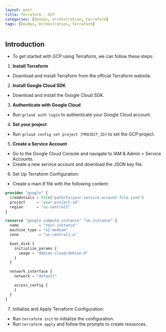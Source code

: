 ```yaml
---
layout: post
title: Terraform - GCP
categories: [devops, orchestration, terraform]
tags: [DevOps, Orchestration, Terraform]
---
```


## Introduction
- To get started with GCP using Terraform, we can follow these steps:

1. **Install Terraform**
- Download and install Terraform from the official Terraform website.

2. **Install Google Cloud SDK**
- Download and install the Google Cloud SDK.

3. **Authenticate with Google Cloud**
- Run `gcloud auth login` to authenticate your Google Cloud account.

4. **Set your project**
- Run `gcloud config set project [PROJECT_ID]` to set the GCP project.

5. **Create a Service Account**
- Go to the Google Cloud Console and navigate to IAM & Admin > Service Accounts.
- Create a new service account and download the JSON key file.

6. Set Up Terraform Configuration:
- Create a main.tf file with the following content:

```terraform
provider "google" {
  credentials = file("path/to/your-service-account-file.json")
  project     = "your-project-id"
  region      = "us-central1"
}

resource "google_compute_instance" "vm_instance" {
  name         = "test-instance"
  machine_type = "e2-medium"
  zone         = "us-central1-a"

  boot_disk {
    initialize_params {
      image = "debian-cloud/debian-9"
    }
  }

  network_interface {
    network = "default"

    access_config {
    }
  }
}
```

7. Initialize and Apply Terraform Configuration:
- Run `terraform init` to initialize the configuration.
- Run `terraform apply` and follow the prompts to create resources.